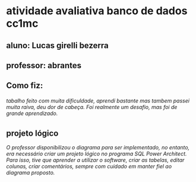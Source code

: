 # atividade avaliativa banco de dados cc1mc

## aluno: Lucas girelli bezerra

## professor: abrantes
## Como fiz:
###### tabalho feito com muita dificuldade, aprendi bastante mas tambem passei muita raiva, deu dor de cabeça. Foi realmente um desafio, mas foi de grande aprendizado.

## projeto lógico

*O professor disponibilizou o diagrama para ser implementado, no entanto, era necessário criar um projeto lógico no programa SQL Power Architect. Para isso, tive que aprender a utilizar o software, criar as tabelas, editar colunas, criar comentários, sempre com cuidado em manter fiel ao diagrama proposto.*  
